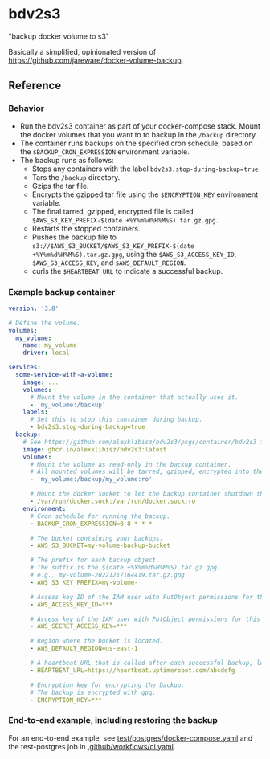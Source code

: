 # bdv2s3

"backup docker volume to s3"

Basically a simplified, opinionated version of https://github.com/jareware/docker-volume-backup.

## Reference

### Behavior

* Run the bdv2s3 container as part of your docker-compose stack. Mount the docker volumes that you want to to backup in the `/backup` directory.
* The container runs backups on the specified cron schedule, based on the `$BACKUP_CRON_EXPRESSION` environment variable.
* The backup runs as follows:
    * Stops any containers with the label `bdv2s3.stop-during-backup=true`
    * Tars the `/backup` directory.
    * Gzips the tar file.
    * Encrypts the gzipped tar file using the `$ENCRYPTION_KEY` environment variable.
    * The final tarred, gzipped, encrypted file is called `$AWS_S3_KEY_PREFIX-$(date +%Y%m%d%H%M%S).tar.gz.gpg`.
    * Restarts the stopped containers.
    * Pushes the backup file to `s3://$AWS_S3_BUCKET/$AWS_S3_KEY_PREFIX-$(date +%Y%m%d%H%M%S).tar.gz.gpg`, using the `$AWS_S3_ACCESS_KEY_ID`, `$AWS_S3_ACCESS_KEY`, and `$AWS_DEFAULT_REGION`.
    * curls the `$HEARTBEAT_URL` to indicate a successful backup.

### Example backup container

```yaml
version: '3.8'

# Define the volume.
volumes:
  my_volume:
    name: my_volume
    driver: local

services:
  some-service-with-a-volume:
    image: ...
    volumes:
      # Mount the volume in the container that actually uses it.
      - 'my_volume:/backup'
    labels:
      # Set this to stop this container during backup.
      - bdv2s3.stop-during-backup=true
  backup:
    # See https://github.com/alexklibisz/bdv2s3/pkgs/container/bdv2s3 for specific tags
    image: ghcr.io/alexklibisz/bdv2s3:latest
    volumes:
      # Mount the volume as read-only in the backup container.
      # All mounted volumes will be tarred, gzipped, encrypted into the same archive.
      - 'my_volume:/backup/my_volume:ro'

      # Mount the docker socket to let the backup container shutdown the service container.
      - /var/run/docker.sock:/var/run/docker.sock:ro
    environment:
      # Cron schedule for running the backup.
      - BACKUP_CRON_EXPRESSION=0 8 * * *

      # The bucket containing your backups.
      - AWS_S3_BUCKET=my-volume-backup-bucket

      # The prefix for each backup object.
      # The suffix is the $(date +%Y%m%d%H%M%S).tar.gz.gpg.
      # e.g., my-volume-20221217164419.tar.gz.gpg
      - AWS_S3_KEY_PREFIX=my-volume-

      # Access key ID of the IAM user with PutObject permissions for this bucket.
      - AWS_ACCESS_KEY_ID=***

      # Access key of the IAM user with PutObject permissions for this bucket.
      - AWS_SECRET_ACCESS_KEY=***

      # Region where the bucket is located.
      - AWS_DEFAULT_REGION=us-east-1

      # A heartbeat URL that is called after each successful backup, letting us monitor and alert on the backup.
      - HEARTBEAT_URL=https://heartbeat.uptimerobot.com/abcdefg

      # Encryption key for encrypting the backup.
      # The backup is encrypted with gpg.
      - ENCRYPTION_KEY=***
```

### End-to-end example, including restoring the backup

For an end-to-end example, see [test/postgres/docker-compose.yaml](./test/postgres/docker-compose.yaml) and the test-postgres job in [.github/workflows/ci.yaml](.github/workflows/ci.yaml).
